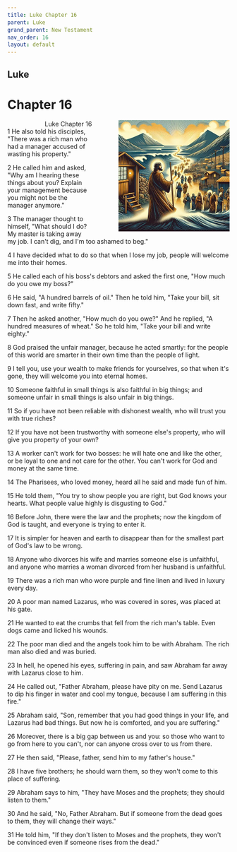 ```yaml
---
title: Luke Chapter 16
parent: Luke
grand_parent: New Testament
nav_order: 16
layout: default
---
```


## Luke

# Chapter 16

<div style="clear: both; text-align: right;">
    <div style="max-width: 50%; height: auto; float: right; margin: 0 0 10px 10px; padding-left: 10%;">
        <img src="/assets/Image/Luke/500/16.jpg" alt="Luke Chapter 16" class="chapter-image">
    </div>
    <figcaption style="font-size: 14px; text-align: right;">Luke Chapter 16</figcaption>
</div>
1 He also told his disciples, "There was a rich man who had a manager accused of wasting his property."

2 He called him and asked, "Why am I hearing these things about you? Explain your management because you might not be the manager anymore."

3 The manager thought to himself, "What should I do? My master is taking away my job. I can't dig, and I'm too ashamed to beg."

4 I have decided what to do so that when I lose my job, people will welcome me into their homes.

5 He called each of his boss's debtors and asked the first one, "How much do you owe my boss?"

6 He said, "A hundred barrels of oil." Then he told him, "Take your bill, sit down fast, and write fifty."

7 Then he asked another, "How much do you owe?" And he replied, "A hundred measures of wheat." So he told him, "Take your bill and write eighty."

8 God praised the unfair manager, because he acted smartly: for the people of this world are smarter in their own time than the people of light.

9 I tell you, use your wealth to make friends for yourselves, so that when it's gone, they will welcome you into eternal homes.

10 Someone faithful in small things is also faithful in big things; and someone unfair in small things is also unfair in big things.

11 So if you have not been reliable with dishonest wealth, who will trust you with true riches?

12 If you have not been trustworthy with someone else's property, who will give you property of your own?

13 A worker can't work for two bosses: he will hate one and like the other, or be loyal to one and not care for the other. You can't work for God and money at the same time.

14 The Pharisees, who loved money, heard all he said and made fun of him.

15 He told them, "You try to show people you are right, but God knows your hearts. What people value highly is disgusting to God."

16 Before John, there were the law and the prophets; now the kingdom of God is taught, and everyone is trying to enter it.

17 It is simpler for heaven and earth to disappear than for the smallest part of God's law to be wrong.

18 Anyone who divorces his wife and marries someone else is unfaithful, and anyone who marries a woman divorced from her husband is unfaithful.

19 There was a rich man who wore purple and fine linen and lived in luxury every day.

20 A poor man named Lazarus, who was covered in sores, was placed at his gate.

21 He wanted to eat the crumbs that fell from the rich man's table. Even dogs came and licked his wounds.

22 The poor man died and the angels took him to be with Abraham. The rich man also died and was buried.

23 In hell, he opened his eyes, suffering in pain, and saw Abraham far away with Lazarus close to him.

24 He called out, "Father Abraham, please have pity on me. Send Lazarus to dip his finger in water and cool my tongue, because I am suffering in this fire."

25 Abraham said, "Son, remember that you had good things in your life, and Lazarus had bad things. But now he is comforted, and you are suffering."

26 Moreover, there is a big gap between us and you: so those who want to go from here to you can't, nor can anyone cross over to us from there.

27 He then said, "Please, father, send him to my father's house."

28 I have five brothers; he should warn them, so they won't come to this place of suffering.

29 Abraham says to him, "They have Moses and the prophets; they should listen to them."

30 And he said, "No, Father Abraham. But if someone from the dead goes to them, they will change their ways."

31 He told him, "If they don't listen to Moses and the prophets, they won't be convinced even if someone rises from the dead."


